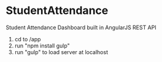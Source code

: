 # StudentAttendance
Student Attendance Dashboard built in AngularJS REST API

1) cd to /app <br />
2) run "npm install gulp" <br />
3) run "gulp" to load server at localhost


